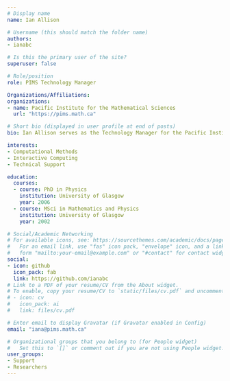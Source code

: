 ```yaml
---
# Display name
name: Ian Allison

# Username (this should match the folder name)
authors:
- ianabc

# Is this the primary user of the site?
superuser: false

# Role/position
role: PIMS Technology Manager

Organizations/Affiliations:
organizations:
- name: Pacific Institute for the Mathematical Sciences
  url: "https://pims.math.ca"

# Short bio (displayed in user profile at end of posts)
bio: Ian Allison serves as the Technology Manager for the Pacific Institute for the Mathematical Sciences

interests:
- Computational Methods
- Interactive Computing
- Technical Support

education:
  courses:
  - course: PhD in Physics
    institution: University of Glasgow
    year: 2006
  - course: MSci in Mathematics and Physics
    institution: University of Glasgow
    year: 2002

# Social/Academic Networking
# For available icons, see: https://sourcethemes.com/academic/docs/page-builder/#icons
#   For an email link, use "fas" icon pack, "envelope" icon, and a link in the
#   form "mailto:your-email@example.com" or "#contact" for contact widget.
social:
- icon: github
  icon_pack: fab
  link: https://github.com/ianabc
# Link to a PDF of your resume/CV from the About widget.
# To enable, copy your resume/CV to `static/files/cv.pdf` and uncomment the lines below.
# - icon: cv
#   icon_pack: ai
#   link: files/cv.pdf

# Enter email to display Gravatar (if Gravatar enabled in Config)
email: "iana@pims.math.ca"

# Organizational groups that you belong to (for People widget)
#   Set this to `[]` or comment out if you are not using People widget.
user_groups:
- Support
- Researchers
---
```




